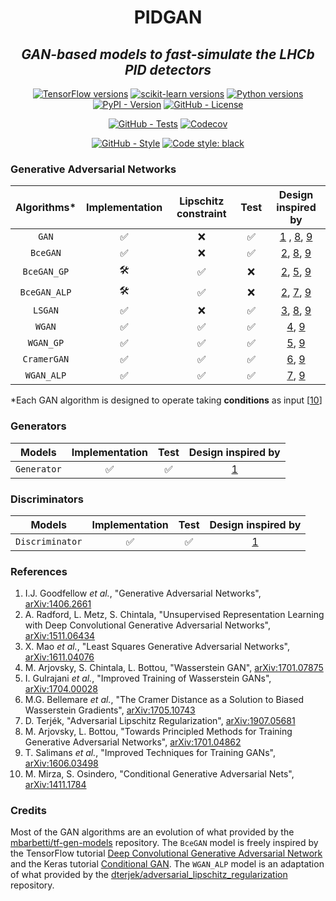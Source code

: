 <!--
<div align="center">
  <img alt="pidgan logo" src="https://raw.githubusercontent.com/mbarbetti/pidgan/main/.github/images/pidgan-logo.png" width="600"/>
</div>
-->

<h1 align="center">PIDGAN</h1>

<h2 align="center">
  <em>GAN-based models to fast-simulate the LHCb PID detectors</em>
</h2>

<p align="center">
  <a href="https://www.tensorflow.org/versions"><img alt="TensorFlow versions" src="https://img.shields.io/badge/tensorflow-2.7–2.13-f57000?style=flat"></a>
  <a href="https://scikit-learn.org/stable/whats_new.html"><img alt="scikit-learn versions" src="https://img.shields.io/badge/sklearn-1.0–1.3-f89939?style=flat"></a>
  <a href="https://www.python.org/downloads"><img alt="Python versions" src="https://img.shields.io/badge/python-3.7–3.11-blue?style=flat"></a>
  <a href="https://pypi.python.org/pypi/pidgan"><img alt="PyPI - Version" src="https://img.shields.io/pypi/v/pidgan"></a>
  <a href="LICENSE"><img alt="GitHub - License" src="https://img.shields.io/github/license/mbarbetti/pidgan"></a>
</p>

<p align="center">
  <a href="https://github.com/mbarbetti/pidgan/actions/workflows/tests.yml"><img alt="GitHub - Tests" src="https://github.com/mbarbetti/pidgan/actions/workflows/tests.yml/badge.svg?branch=main"></a>
  <a href="https://codecov.io/gh/mbarbetti/pidgan"><img alt="Codecov" src="https://codecov.io/gh/mbarbetti/pidgan/branch/main/graph/badge.svg?token=ZLWDgWhnkq"></a>
</p>

<p align="center">
  <a href="https://github.com/mbarbetti/pidgan/actions/workflows/style.yml"><img alt="GitHub - Style" src="https://github.com/mbarbetti/pidgan/actions/workflows/style.yml/badge.svg?branch=main"></a>
  <a href="https://github.com/psf/black"><img alt="Code style: black" src="https://img.shields.io/badge/code%20style-black-000000.svg"></a>
</p>

<!--
[![Docker - Version](https://img.shields.io/docker/v/mbarbetti/pidgan?label=docker)](https://hub.docker.com/r/mbarbetti/pidgan)
-->

### Generative Adversarial Networks

|  Algorithms* | Implementation | Lipschitz constraint |  Test  | Design inspired by |
|:------------:|:--------------:|:--------------------:|:------:|:------------------:|
|    `GAN`     |       ✅       |          ❌          |   ✅   | [1](https://arxiv.org/abs/1406.2661) , [8](https://arxiv.org/abs/1701.04862), [9](https://arxiv.org/abs/1606.03498) |
|   `BceGAN`   |       ✅       |          ❌          |   ✅   | [2](https://arxiv.org/abs/1511.06434), [8](https://arxiv.org/abs/1701.04862), [9](https://arxiv.org/abs/1606.03498) |
| `BceGAN_GP`  |       🛠️       |          ✅          |   ❌   | [2](https://arxiv.org/abs/1511.06434), [5](https://arxiv.org/abs/1704.00028), [9](https://arxiv.org/abs/1606.03498) |
| `BceGAN_ALP` |       🛠️       |          ✅          |   ❌   | [2](https://arxiv.org/abs/1511.06434), [7](https://arxiv.org/abs/1907.05681), [9](https://arxiv.org/abs/1606.03498) |
|   `LSGAN`    |       ✅       |          ❌          |   ✅   | [3](https://arxiv.org/abs/1611.04076), [8](https://arxiv.org/abs/1701.04862), [9](https://arxiv.org/abs/1606.03498) |
|   `WGAN`     |       ✅       |          ✅          |   ✅   | [4](https://arxiv.org/abs/1701.07875), [9](https://arxiv.org/abs/1606.03498) |
|  `WGAN_GP`   |       ✅       |          ✅          |   ✅   | [5](https://arxiv.org/abs/1704.00028), [9](https://arxiv.org/abs/1606.03498) |
| `CramerGAN`  |       ✅       |          ✅          |   ✅   | [6](https://arxiv.org/abs/1705.10743), [9](https://arxiv.org/abs/1606.03498) |
|  `WGAN_ALP`  |       ✅       |          ✅          |   ✅   | [7](https://arxiv.org/abs/1907.05681), [9](https://arxiv.org/abs/1606.03498) |

*Each GAN algorithm is designed to operate taking __conditions__ as input [[10](https://arxiv.org/abs/1411.1784)]

### Generators

|    Models   | Implementation |  Test  | Design inspired by |
|:-----------:|:--------------:|:------:|:------------------:|
| `Generator` |       ✅       |   ✅   | [1](https://arxiv.org/abs/1406.2661) |

### Discriminators

|      Models     | Implementation |  Test  | Design inspired by |
|:---------------:|:--------------:|:------:|:------------------:|
| `Discriminator` |       ✅       |   ✅   | [1](https://arxiv.org/abs/1406.2661) |

### References
1. I.J. Goodfellow _et al._, "Generative Adversarial Networks", [arXiv:1406.2661](https://arxiv.org/abs/1406.2661)
2. A. Radford, L. Metz, S. Chintala, "Unsupervised Representation Learning with Deep Convolutional Generative Adversarial Networks", [arXiv:1511.06434](https://arxiv.org/abs/1511.06434)
3. X. Mao _et al._, "Least Squares Generative Adversarial Networks", [arXiv:1611.04076](https://arxiv.org/abs/1611.04076)
4. M. Arjovsky, S. Chintala, L. Bottou, "Wasserstein GAN", [arXiv:1701.07875](https://arxiv.org/abs/1701.07875)
5. I. Gulrajani _et al._, "Improved Training of Wasserstein GANs", [arXiv:1704.00028](https://arxiv.org/abs/1704.00028)
6. M.G. Bellemare _et al._, "The Cramer Distance as a Solution to Biased Wasserstein Gradients", [arXiv:1705.10743](https://arxiv.org/abs/1705.10743)
7. D. Terjék, "Adversarial Lipschitz Regularization", [arXiv:1907.05681](https://arxiv.org/abs/1907.05681)
8. M. Arjovsky, L. Bottou, "Towards Principled Methods for Training Generative Adversarial Networks", [arXiv:1701.04862](https://arxiv.org/abs/1701.04862)
9. T. Salimans _et al._, "Improved Techniques for Training GANs", [arXiv:1606.03498](https://arxiv.org/abs/1606.03498)
10. M. Mirza, S. Osindero, "Conditional Generative Adversarial Nets", [arXiv:1411.1784](https://arxiv.org/abs/1411.1784)

### Credits
Most of the GAN algorithms are an evolution of what provided by the [mbarbetti/tf-gen-models](https://github.com/mbarbetti/tf-gen-models) repository. The `BceGAN` model is freely inspired by the TensorFlow tutorial [Deep Convolutional Generative Adversarial Network](https://www.tensorflow.org/tutorials/generative/dcgan) and the Keras tutorial [Conditional GAN](https://keras.io/examples/generative/conditional_gan). The `WGAN_ALP` model is an adaptation of what provided by the [dterjek/adversarial_lipschitz_regularization](https://github.com/dterjek/adversarial_lipschitz_regularization) repository.
